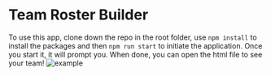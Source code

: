 # Team Roster Builder
To use this app, clone down the repo
in the root folder, use `npm install` to install the packages and then `npm run start` to initiate the application.  Once you start it, it will prompt you.  When done, you can open the html file to see your team!
![example](https://cdn.discordapp.com/attachments/536272802395979820/920177087632011264/unknown.png)
